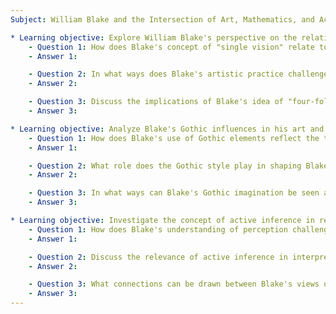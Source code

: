 ```yaml
---
Subject: William Blake and the Intersection of Art, Mathematics, and Active Inference

* Learning objective: Explore William Blake's perspective on the relationship between art and mathematics.
    - Question 1: How does Blake's concept of "single vision" relate to the limitations of mathematical reasoning in his critique of Newtonian science?
    - Answer 1: 

    - Question 2: In what ways does Blake's artistic practice challenge traditional notions of mathematical representation and structure?
    - Answer 2: 

    - Question 3: Discuss the implications of Blake's idea of "four-fold vision" in the context of mathematical abstraction and artistic interpretation.
    - Answer 3: 

* Learning objective: Analyze Blake's Gothic influences in his art and poetry.
    - Question 1: How does Blake's use of Gothic elements reflect the themes of despair and innocence in his works, particularly in "Songs of Innocence and of Experience"?
    - Answer 1: 

    - Question 2: What role does the Gothic style play in shaping Blake's exploration of the human condition and societal critique?
    - Answer 2: 

    - Question 3: In what ways can Blake's Gothic imagination be seen as a precursor to modern psychological interpretations of art and literature?
    - Answer 3: 

* Learning objective: Investigate the concept of active inference in relation to Blake's artistic philosophy.
    - Question 1: How does Blake's understanding of perception challenge conventional scientific paradigms of knowledge acquisition and cognitive processing?
    - Answer 1: 

    - Question 2: Discuss the relevance of active inference in interpreting Blake's artistic methods and their implications for cognitive science.
    - Answer 2: 

    - Question 3: What connections can be drawn between Blake's views on imagination and the contemporary theories of active inference and embodied cognition?
    - Answer 3: 
---
```

